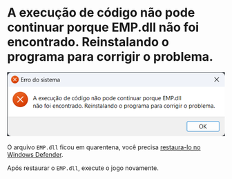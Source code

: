 # A execução de código não pode continuar porque EMP.dll não foi encontrado. Reinstalando o programa para corrigir o problema.

![EMP.dll](/assets/erros/emp.dll.png)

O arquivo `EMP.dll` ficou em quarentena, você precisa [restaura-lo no Windows Defender](/restaurar-arquivos.md).

Após restaurar o `EMP.dll`, execute o jogo novamente.